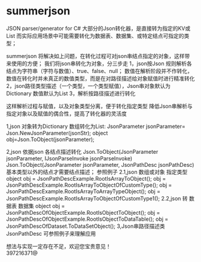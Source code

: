 # summerjson
JSON parser/generator for C#
大部分的Json转化器，是直接转为指定的KV或List
而实际应用场景中可能需要转化为数据表、数据集、或特定结点可指定的类型；

summerjson 将解决如上问题，在转化过程可对json串结点指定的对象，这样带来使用的方便；
我们将json串转化为对象，分三步走
1，json按Json 规则解析各结点为字符串（字符与数值）、true、false、null；
   数值在解析阶段并不作转化，数值在转化时并未真正的数值类型，而是在对路径描述给对象赋值时进行精准转化
2，json路径类型描述（一个类型，一个类型赋值），Json串对象默认为Dictionary 数值默认为List
3，解析按路径描述进行转化

这样解析过程与赋值，以及对象类型分离，便于转化指定类型
降低Json串解析与指定对象以及赋值的偶合性，提高了转化器的灵活度



1,json 对象转为Dictionary 数组转化为List:
  JsonParameter jsonParameter= Json.NewJsonParameter(jsonStr);
  object obj=Json.ToObject(jsonParameter);
  
2,json 依据json 各结点描述转化
  Json.ToObject(JsonParameter jsonParameter, IJsonParseInvoke jsonParseInvoke)
  Json.ToObject(JsonParameter jsonParameter, JsonPathDesc jsonPathDesc)
  基本类型以外的结点才需要结点描述；
  参照例子
  2.1,json 数组或对象 指定类型 
            object obj = JsonPathDescExample.RootIsArrayToObject();
            obj = JsonPathDescExample.RootIsArrayToObjectOfCustomType();
            obj = JsonPathDescExample.RootIsArrayToArrayTypeObject();
            obj = JsonPathDescExample.RootIsArrayToObjectOfCustomType1();
  2.2,json 转 数据表 数据集
            object obj = JsonPathDescOfObjectExample.RootIsObjectToObject();
            obj = JsonPathDescOfObjectExample.RootIsObjectToDataTable();
            obj = JsonPathDescOfDataset.ToDataSetObject();
3,Json串路径描述类JsonPathDesc
  可参照例子来理解应用  
  
想法与实现一定存在不足，欢迎您宝贵意见！          
     397216371@

